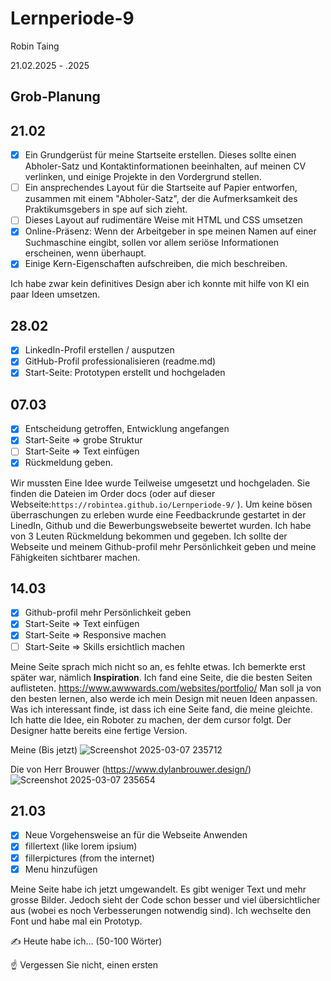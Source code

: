 # Lernperiode-9

Robin Taing

21.02.2025 - .2025

## Grob-Planung


## 21.02
- [x] Ein Grundgerüst für meine Startseite erstellen. Dieses sollte einen Abholer-Satz und Kontaktinformationen beeinhalten, auf meinen CV verlinken, und einige Projekte in den Vordergrund stellen.
- [ ] Ein ansprechendes Layout für die Startseite auf Papier entworfen, zusammen mit einem "Abholer-Satz", der die Aufmerksamkeit des Praktikumsgebers in spe auf sich zieht.
- [ ] Dieses Layout auf rudimentäre Weise mit HTML und CSS umsetzen
- [x] Online-Präsenz: Wenn der Arbeitgeber in spe meinen Namen auf einer Suchmaschine eingibt, sollen vor allem seriöse Informationen erscheinen, wenn überhaupt.
- [x] Einige Kern-Eigenschaften aufschreiben, die mich beschreiben.

Ich habe zwar kein definitives Design aber ich konnte mit hilfe von KI ein paar Ideen umsetzen.

## 28.02
- [x] LinkedIn-Profil erstellen / ausputzen
- [x] GitHub-Profil professionalisieren (readme.md)
- [x] Start-Seite: Prototypen erstellt und hochgeladen

## 07.03
- [x] Entscheidung getroffen, Entwicklung angefangen
- [x] Start-Seite => grobe Struktur
- [ ] Start-Seite => Text einfügen
- [x] Rückmeldung geben.

Wir mussten Eine Idee wurde Teilweise umgesetzt und hochgeladen. Sie finden die Dateien im Order docs (oder auf dieser Webseite:```https://robintea.github.io/Lernperiode-9/``` ). Um keine bösen überraschungen zu erleben wurde eine Feedbackrunde gestartet in der LinedIn, Github und die Bewerbungswebseite bewertet wurden. Ich habe von 3 Leuten Rückmeldung bekommen und gegeben. 
Ich sollte der Webseite und meinem Github-profil mehr Persönlichkeit geben und meine Fähigkeiten sichtbarer machen.

## 14.03
- [x] Github-profil mehr Persönlichkeit geben
- [x] Start-Seite => Text einfügen
- [x] Start-Seite => Responsive machen
- [ ] Start-Seite => Skills ersichtlich machen

Meine Seite sprach mich nicht so an, es fehlte etwas. Ich bemerkte erst später war, nämlich **Inspiration**. Ich fand eine Seite, die die besten Seiten auflisteten.
https://www.awwwards.com/websites/portfolio/
Man soll ja von den besten lernen, also werde ich mein Design mit neuen Ideen anpassen.
Was ich interessant finde, ist dass ich eine Seite fand, die meine gleichte. Ich hatte die Idee, ein Roboter zu machen, der dem cursor folgt. Der Designer hatte bereits eine fertige Version.
</br>

Meine (Bis jetzt)
![Screenshot 2025-03-07 235712](https://github.com/user-attachments/assets/f611a1c6-9d2e-4043-ba9a-fca06ef8f245)

Die von Herr Brouwer (https://www.dylanbrouwer.design/)
![Screenshot 2025-03-07 235654](https://github.com/user-attachments/assets/b96e9cd0-73d7-4f93-9c82-939393bf82c0)

## 21.03
- [x] Neue Vorgehensweise an für die Webseite Anwenden
- [x] fillertext (like lorem ipsium)
- [x] fillerpictures (from the internet)
- [x] Menu hinzufügen

Meine Seite habe ich jetzt umgewandelt. Es gibt weniger Text und mehr grosse Bilder. Jedoch sieht der Code schon besser und viel übersichtlicher aus (wobei es noch Verbesserungen notwendig sind). Ich wechselte den Font und habe mal ein Prototyp.

✍️ Heute habe ich... (50-100 Wörter)

☝️ Vergessen Sie nicht, einen ersten

